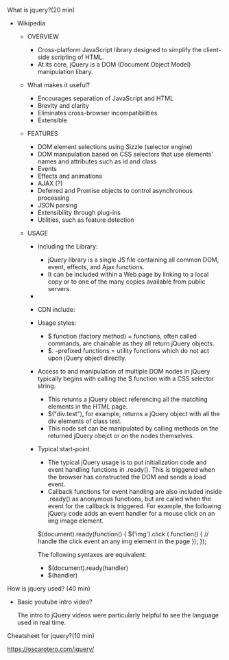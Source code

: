What is jquery?(20 min)
- Wikipedia
  - OVERVIEW
    - Cross-platform JavaScript library designed to simplify the client-side scripting of HTML.
    - At its core, jQuery is a DOM (Document Object Model) manipulation libary.

  - What makes it useful?
    - Encourages separation of JavaScript and HTML
    - Brevity and clarity
    - Eliminates cross-browser incompatibilities
    - Extensible

  - FEATURES
    - DOM element selections using Sizzle (selector engine)
    - DOM manipulation based on CSS selectors that use elements' names and attributes such as id and class
    - Events
    - Effects and animations
    - AJAX (?)
    - Deferred and Promise objects to control asynchronous processing
    - JSON parsing
    - Extensibility through plug-ins
    - Utilities, such as feature detection

  - USAGE
    - Including the Library:
      - jQuery library is a single JS file containing all common DOM, event, effects, and Ajax functions.
      - It can be included within a Web page by linking to a local copy or to one of the many copies available from public servers.

    - <script src="jquery.js"></script>

    - CDN include:
      <script src="https://code.jquery.com/jquery-latest.min.js"></script>

    - Usage styles:
      - $ function (factory method) = functions, often called commands, are chainable as they all return jQuery objects.
      - $. -prefixed functions = utility functions which do not act upon jQuery object directly.

    - Access to and manipulation of multiple DOM nodes in jQuery typically begins with calling the $ function with a CSS selector string.
      - This returns a jQuery object referencing all the matching elements in the HTML page.
      - $("div.test"), for example, returns a jQuery object with all the div elements of class test.
      - This node set can be manipulated by calling methods on the returned jQuery obejct or on the nodes themselves.

    - Typical start-point
      - The typical jQuery usage is to put initialization code and event handling functions in .ready().  This is triggered when the browser has constructed the DOM and sends a load event.

      <script type="text/javascript">
        $(document).ready(function) {
            // jQuery code, event handling callbacks here });
      </script>

      - Callback functions  for event handling are also included inside .ready() as anonymous functions, but are called when the event for the callback is triggered.  For example, the following jQuery code adds an event handler for a mouse click on an img image element.

      $(document).ready(function() {
          $('img').click ( function() {
              // handle the click event an any img element in the page
            });
          });

      The following syntaxes are equivalent:
        - $(document).ready(handler)
        - $(handler)


How is jquery used? (40 min)
   - Basic youtube intro video?
      <script src="bower_components/jquery.js">
      </script>

      <script>
        $(document).ready(function() {

        });
      </script>

      The intro to jQuery videos were particularly helpful to see the language used in real time.

Cheatsheet for jquery?(10 min)

https://oscarotero.com/jquery/
